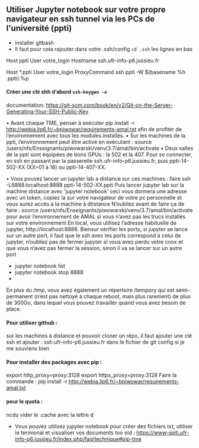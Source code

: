 ## Utiliser Jupyter notebook sur votre propre navigateur en ssh tunnel via les PCs de l'université (ppti) 

- installer gitbash
- Il faut pour cela rajouter dans votre .ssh/config `cd .ssh` les lignes en bas 


Host ppti
User votre_login
Hostname ssh.ufr-info-p6.jussieu.fr

Host *.ppti
User votre_login
ProxyCommand ssh ppti -W $(basename %h .ppti):%p



#### Créer une clé shh d’abord `ssh-keygen -o`
documentation: https://git-scm.com/book/en/v2/Git-on-the-Server-Generating-Your-SSH-Public-Key


•  Avant chaque TME, penser à exécuter pip install -r http://webia.lip6.fr/~bpiwowar/requirements-amal.txt afin de profiter de l’environnement avec tous les modules installés. 
•  Sur les machines de la ppti, l’environnement peut être activé en exécutant : source /users/nfs/Enseignants/piwowarski/venv/3.7/amal/bin/activate
•  Deux salles de la ppti sont équipées de bons GPUs : la 502 et la 407. Pour se connecter, en ssh en passant par la passerelle ssh.ufr-info-p6.jussieu.fr,  puis ppti-14-502-XX (XX=01 à 16) ou ppti-14-407-XX. 


•  Vous pouvez lancer un jupyter lab a distance sur ces machines : 
faire ssh -L8888:localhost:8888 ppti-14-502-XX.ppti
Puis lancer jupyter lab sur la machine distance avec ‘jupyter notebook’ ceci vous donnera une adresse avec un token,
 copiez la sur votre navigateur de votre pc personnelle et vous aurez accès à la machine à dtistance
N’oubliez avant de faire ça de faire : source /users/nfs/Enseignants/piwowarski/venv/3.7/amal/bin/activate pour avoir l’environnement de AMAL si vous n’avez pas les trucs installés sur votre environnement
En local, vous utilisez l’adresse habituelle de jupyter, http://localhost:8888.
Biensur vérifier les ports, si jupyter se lance sur un autre port, il faut que le ssh avec les ports correspond à celui de jupyter, n’oubliez pas de fermer jupyter si vous avez perdu votre conx et que vous n’avez pas fermer la session, sinon il va se lancer sur un autre port
-	jupyter notebook list
-	jupyter notebook stop 8888
-	


En plus du /tmp, vous avez également un répertoire /tempory qui est semi-permanent (n’est pas nettoyé à chaque reboot, mais plus rarement) de plus de 300Go, dans lequel vous pouvez travailler quand vous avez besoin de place.

#### Pour utiliser github :
sur les machines à distance et pouvoir cloner un répo, il faut ajouter une clé ssh et ajouter  :  ssh.ufr-info-p6.jussieu.fr  dans le fichier de git config si je me souviens bien

#### Pour installer des packages avec pip :
export http_proxy=proxy:3128
export https_proxy=proxy:3128
Faire la commande : 
pip install -r http://webia.lip6.fr/~bpiwowar/requirements-amal.txt

#### pour le quota :
ncdu 
vider le .cache avec la lettre d

-	Vous pouvez utilisez jupyter notebook pour créer des fichiers txt, utiliser le termional et visualiser vos documents
too old :
https://www-ppti.ufr-info-p6.jussieu.fr/index.php/faq/technique#pip-tme
